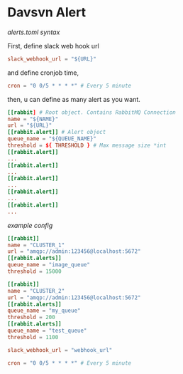 # Davsvn Alert

*alerts.toml syntax*

First, define slack web hook url

```toml
slack_webhook_url = "${URL}"
```

and define cronjob time,

```toml
cron = "0 0/5 * * * *" # Every 5 minute
```

then, u can define as many alert as you want.

```toml
[[rabbit] # Root object. Contains RabbitMQ Connection
name = "${NAME}"
url = "${URL}"
[[rabbit.alert]] # Alert object
queue_name = "${QUEUE_NAME}"
threshold = ${ THRESHOLD } # Max message size *int
[[rabbit.alert]]
...
[[rabbit.alert]]
...
[[rabbit.alert]]
...
[[rabbit.alert]]
...
[[rabbit.alert]]
...
```

*example config*

```toml
[[rabbit]]
name = "CLUSTER_1"
url = "amqp://admin:123456@localhost:5672"
[[rabbit.alerts]]
queue_name = "image_queue"
threshold = 15000

[[rabbit]]
name = "CLUSTER_2"
url = "amqp://admin:123456@localhost:5672"
[[rabbit.alerts]]
queue_name = "my_queue"
threshold = 200
[[rabbit.alerts]]
queue_name = "test_queue"
threshold = 1100

slack_webhook_url = "webhook_url"

cron = "0 0/5 * * * *" # Every 5 minute
```